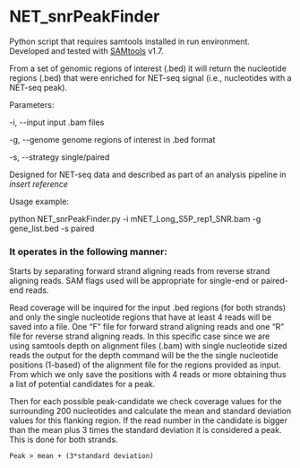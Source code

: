 # NET_snrPeakFinder

Python script that requires samtools installed in run environment. Developed and tested with [SAMtools](http://samtools.sourceforge.net/) v1.7.

From a set of genomic regions of interest (.bed) it will return the nucleotide regions (.bed) that were enriched for NET-seq signal (i.e., nucleotides with a NET-seq peak).


Parameters:

-i, --input	input .bam files

-g, --genome	genome regions of interest in .bed format

-s, --strategy	single/paired 

Designed for NET-seq data and described as part of an analysis pipeline in *insert reference*

Usage example: 

python NET_snrPeakFinder.py -i mNET_Long_S5P_rep1_SNR.bam -g gene_list.bed -s paired


### It operates in the following manner:

Starts by separating forward strand aligning reads from reverse strand aligning reads. SAM flags used will be appropriate for single-end or paired-end reads.

Read coverage will be inquired for the input .bed regions (for both strands) and only the single nucleotide regions that have at least 4 reads will be saved into a file. One “F” file for forward strand aligning reads and one “R” file for reverse strand aligning reads. In this specific case since we are using samtools depth on alignment files (.bam) with single nucleotide sized reads the output for the depth command will be the the single nucleotide positions (1-based) of the alignment file for the regions provided as input. From which we only save the positions with 4 reads or more obtaining thus a list of potential candidates for a peak.

Then for each possible peak-candidate we check coverage values for the surrounding 200 nucleotides and calculate the mean and standard deviation values for this flanking region. If the read number in the candidate is bigger than the mean plus 3 times the standard deviation it is considered a peak. This is done for both strands.

```
Peak > mean + (3*standard deviation)
```
